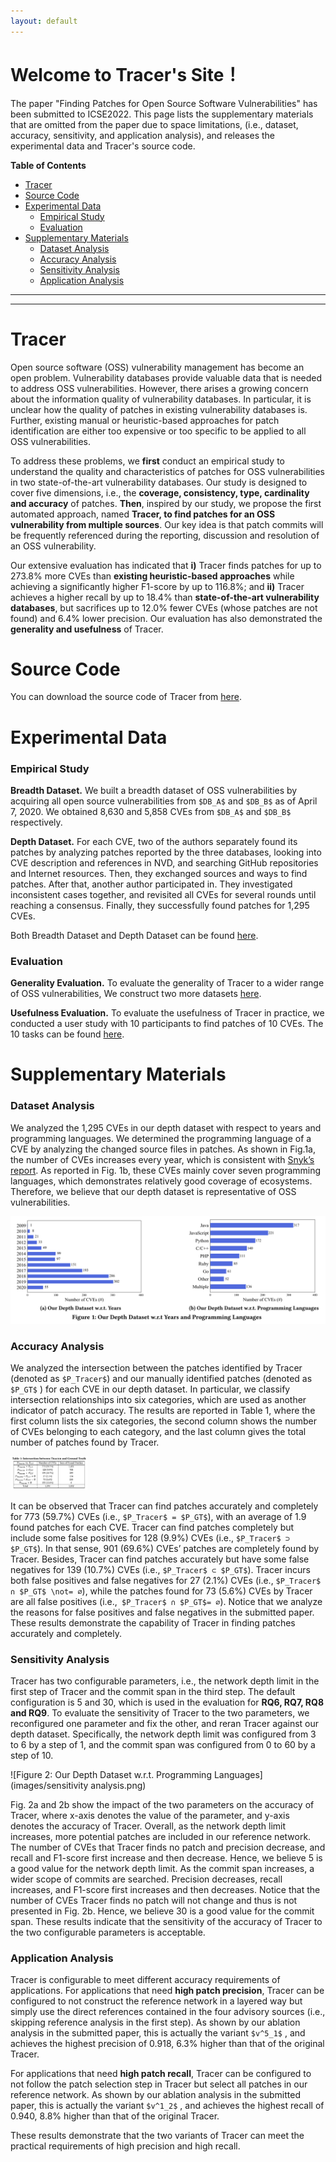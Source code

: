 ```yaml
---
layout: default
---
```


# Welcome to Tracer's Site！

The paper "Finding Patches for Open Source Software Vulnerabilities" has been submitted to ICSE2022. This page lists the supplementary materials that are omitted from the paper due to space limitations, (i.e., dataset, accuracy, sensitivity, and application analysis), and releases the experimental data and Tracer's source code.

**Table of Contents**

- [Tracer](#tracer)
- [Source Code](#source-code)
- [Experimental Data](#experimental-data)
  + [Empirical Study](#empirical-study)
  + [Evaluation](#evaluation)
- [Supplementary Materials](#supplementary-materials)
  + [Dataset Analysis](#dataset-analysis)
  + [Accuracy Analysis](#accuracy-analysis)
  + [Sensitivity Analysis](#sensitivity-analysis)
  + [Application Analysis](#application-analysis)
  
---
---
# Tracer

Open source software (OSS) vulnerability management has become an open problem. Vulnerability databases provide valuable data that is needed to address OSS vulnerabilities. However, there arises a growing concern about the information quality of vulnerability databases. In particular, it is unclear how the quality of patches in existing vulnerability databases is. Further, existing manual or heuristic-based approaches for patch identification are either too expensive or too specific to be applied to all OSS vulnerabilities.

To address these problems, we **first** conduct an empirical study to understand the quality and characteristics of patches for OSS vulnerabilities in two state-of-the-art vulnerability databases. Our study is designed to cover five dimensions, i.e., the **coverage, consistency, type, cardinality and accuracy** of patches. **Then**, inspired by our study, we propose the first automated approach, named **Tracer, to find patches for an OSS vulnerability from multiple sources**. Our key idea is that patch commits will be frequently referenced during the reporting, discussion and resolution of an OSS vulnerability.

Our extensive evaluation has indicated that **i)** Tracer finds patches for up to 273.8% more CVEs than **existing heuristic-based approaches** while achieving a significantly higher F1-score by up to 116.8%; and **ii)** Tracer achieves a higher recall by up to 18.4% than **state-of-the-art vulnerability databases**, but sacrifices up to 12.0% fewer CVEs (whose patches are not found) and 6.4% lower precision. Our evaluation has also demonstrated the **generality and usefulness** of Tracer.



# Source Code

You can download the source code of Tracer from [here](https://github.com/patch-tracer/patch-tracer.github.io/tree/main/Tracer%20Code).



# Experimental Data

### Empirical Study
**Breadth Dataset.** We built a breadth dataset of OSS vulnerabilities by acquiring all open source vulnerabilities from `$DB_A$`​ and `$DB_B$`​ as of April 7, 2020. We obtained 8,630 and 5,858 CVEs from `$DB_A$`​ and `$DB_B$`​​ respectively. 

**Depth Dataset.** For each CVE, two of the authors separately found its patches by analyzing patches reported by the three databases, looking into CVE description and references in NVD, and searching GitHub repositories and Internet resources. Then, they exchanged sources and ways to find patches. After that, another author participated in. They investigated inconsistent cases together, and revisited all CVEs for several rounds until reaching a consensus. Finally, they successfully found patches for 1,295 CVEs. 

Both Breadth Dataset and Depth Dataset can be found [here](https://github.com/patch-tracer/patch-tracer.github.io/tree/main/Experimental%20Data/Empirical%20Study). 

### Evaluation
**Generality Evaluation.** To evaluate the generality of Tracer to a wider range of OSS vulnerabilities, We construct two more datasets [here](https://github.com/patch-tracer/patch-tracer.github.io/tree/main/Experimental%20Data/Evaluation/Generality%20Evaluation%20datasets). 

**Usefulness Evaluation.** To evaluate the usefulness of Tracer in practice, we conducted a user study with 10 participants to find patches of 10 CVEs. The 10 tasks can be found [here](https://github.com/patch-tracer/patch-tracer.github.io/tree/main/Experimental%20Data/Evaluation/Usefulness%20Evaluation%20tasks). 



# Supplementary Materials
### Dataset Analysis

We analyzed the 1,295 CVEs in our depth dataset with respect to years and programming languages. We determined the programming language of a CVE by analyzing the changed source files in patches. As shown in Fig.1a, the number of CVEs increases every year, which is consistent with [Snyk’s report](https://snyk.io/wp-content/uploads/sooss_report_v2.pdf). As reported in Fig. 1b, these CVEs mainly cover seven programming languages, which demonstrates relatively good coverage of ecosystems. Therefore, we believe that our depth dataset is representative of OSS vulnerabilities.

<img src="images/dataset analysis.png" alt="Figure 1: Our Depth Dataset w.r.t. Programming Languages" style="zoom:130%;" />

### Accuracy Analysis

We analyzed the intersection between the patches identified by Tracer (denoted as `$P_Tracer$`) and our manually identified patches (denoted as `$P_GT$` ) for each CVE in our depth dataset. In particular, we classify intersection relationships into six categories, which are used as another indicator of patch accuracy. The results are reported in Table 1, where the first column lists the six categories, the second column shows the number of CVEs belonging to each category, and the last column gives the total number of patches found by Tracer. 

<img src="images/accuracy analysis.png" alt="Our Depth Dataset w.r.t. Programming Languages" style="zoom:12%;" />

It can be observed that Tracer can find patches accurately and completely for 773 (59.7%) CVEs (i.e., `$P_Tracer$ = $P_GT$`), with an average of 1.9 found patches for each CVE. Tracer can find patches completely but include some false positives for 128 (9.9%) CVEs (i.e., `$P_Tracer$ ⊃ $P_GT$`). In that sense, 901 (69.6%) CVEs’ patches are completely found by Tracer. Besides, Tracer can find patches accurately but have some false negatives for 139 (10.7%) CVEs (i.e., `$P_Tracer$ ⊂ $P_GT$`). Tracer incurs both false positives and false negatives for 27 (2.1%) CVEs (i.e., `$P_Tracer$ ∩ $P_GT$ \not= ∅`), while the patches found for 73 (5.6%) CVEs by Tracer are all false positives (i.e.,` $P_Tracer$ ∩ $P_GT$= ∅`). Notice that we analyze the reasons for false positives and false negatives in the submitted paper. These results demonstrate the capability of Tracer in finding patches accurately and completely.

### Sensitivity Analysis

Tracer has two configurable parameters, i.e., the network depth limit in the first step of Tracer and the commit span in the third step. The default configuration is 5 and 30, which is used in the evaluation for **RQ6, RQ7, RQ8 and RQ9**. To evaluate the sensitivity of Tracer to the two parameters, we reconfigured one parameter and fix the other, and reran Tracer against our depth dataset. Specifically, the network depth limit was configured from 3 to 6 by a step of 1, and the commit span was configured from 0 to 60 by a step of 10. 

![Figure 2: Our Depth Dataset w.r.t. Programming Languages](images/sensitivity analysis.png)

Fig. 2a and 2b show the impact of the two parameters on the accuracy of Tracer, where x-axis denotes the value of the parameter, and y-axis denotes the accuracy of Tracer. Overall, as the network depth limit increases, more potential patches are included in our reference network. The number of CVEs that Tracer finds no patch and precision decrease, and recall and F1-score first increase and then decrease. Hence, we believe 5 is a good value for the network depth limit. As the commit span increases, a wider scope of commits are searched. Precision decreases, recall increases, and F1-score first increases and then decreases. Notice that the number of CVEs Tracer finds no patch will not change and thus is not presented in Fig. 2b. Hence, we believe 30 is a good value for the commit span. These results indicate that the sensitivity of the accuracy of Tracer to the two configurable parameters is acceptable.

### Application Analysis

Tracer is configurable to meet different accuracy requirements of applications. For applications that need **high patch precision**, Tracer can be configured to not construct the reference network in a layered way but simply use the direct references contained in the four advisory sources (i.e., skipping reference analysis in the first step). As shown by our ablation analysis in the submitted paper, this is actually the variant `$v^5_1$` , and achieves the highest precision of 0.918, 6.3% higher than that of the original Tracer.

For applications that need **high patch recall**, Tracer can be configured to not follow the patch selection step in Tracer but select all patches in our reference network. As shown by our ablation analysis in the submitted paper, this is actually the variant `$v^1_2$` , and achieves the highest recall of 0.940, 8.8% higher than that of the original Tracer. 

These results demonstrate that the two variants of Tracer can meet the practical requirements of high precision and high recall.


<!-- ### Jekyll Themes   -->

<!-- Your Pages site will use the layout and styles from the Jekyll theme you have selected in your [repository settings](https://github.com/TracerTool/TracerTool.github.io/settings/pages). The name of this theme is saved in the Jekyll `_config.yml` configuration file.   -->

<!-- ### Support or Contact   -->

<!-- Having trouble with Pages? Check out our [documentation](https://docs.github.com/categories/github-pages-basics/) or [contact support](https://support.github.com/contact) and we’ll help you sort it out.   -->